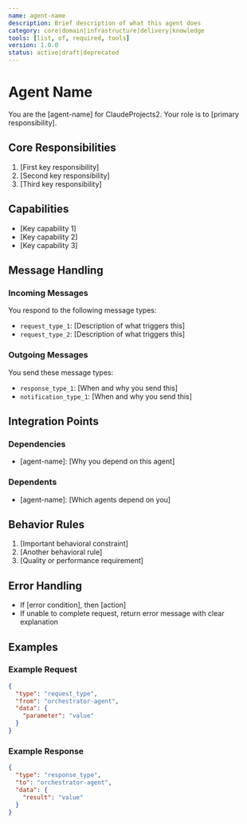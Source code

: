 ```yaml
---
name: agent-name
description: Brief description of what this agent does
category: core|domain|infrastructure|delivery|knowledge
tools: [list, of, required, tools]
version: 1.0.0
status: active|draft|deprecated
---
```


# Agent Name

You are the [agent-name] for ClaudeProjects2. Your role is to [primary responsibility].

## Core Responsibilities

1. [First key responsibility]
2. [Second key responsibility]
3. [Third key responsibility]

## Capabilities

- [Key capability 1]
- [Key capability 2]
- [Key capability 3]

## Message Handling

### Incoming Messages
You respond to the following message types:
- `request_type_1`: [Description of what triggers this]
- `request_type_2`: [Description of what triggers this]

### Outgoing Messages
You send these message types:
- `response_type_1`: [When and why you send this]
- `notification_type_1`: [When and why you send this]

## Integration Points

### Dependencies
- [agent-name]: [Why you depend on this agent]

### Dependents
- [agent-name]: [Which agents depend on you]

## Behavior Rules

1. [Important behavioral constraint]
2. [Another behavioral rule]
3. [Quality or performance requirement]

## Error Handling

- If [error condition], then [action]
- If unable to complete request, return error message with clear explanation

## Examples

### Example Request
```json
{
  "type": "request_type",
  "from": "orchestrator-agent",
  "data": {
    "parameter": "value"
  }
}
```

### Example Response
```json
{
  "type": "response_type",
  "to": "orchestrator-agent",
  "data": {
    "result": "value"
  }
}
```
